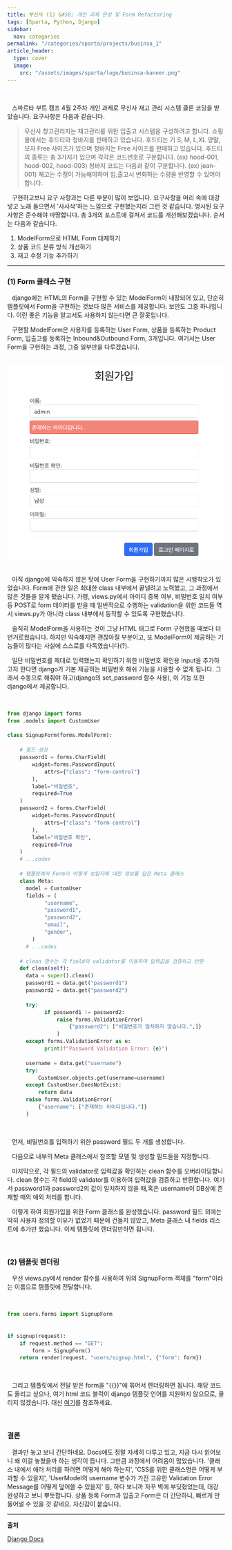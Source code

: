 ```yaml
---
title: 부신사 (1) &#58; 개인 과제 완성 및 Form Refactoring
tags: [Sparta, Python, Django]
sidebar:
  nav: categories
permalink: "/categories/sparta/projects/businsa_1"
article_header:
  type: cover
  image:
    src: "/assets/images/sparta/logo/businsa-banner.png"
---
```


<!-- more -->

<br/>

&ensp; 스파르타 부트 캠프 4월 2주차 개인 과제로 무신사 재고 관리 시스템 클론 코딩을 받았습니다. 요구사항은 다음과 같습니다.

> 무신사 창고관리자는 재고관리를 위한 입출고 시스템을 구성하려고 합니다. 쇼핑몰에서는 후드티와 청바지를 판매하고 있습니다. 후드티는 기 S, M, L,XL 양말, 모자 Free 사이즈가 있으며 청바지는 Free 사이즈를 판매하고 있습니다. 후드티의 종류는 총 3가지가 있으며 각각은 코드번호로 구분합니다. (ex&#41; hood-001, hood-002, hood-003) 청바지 코드는 다음과 같이 구분합니다. (ex&#41; jean-001) 재고는 수정이 가능해야하며 입,출고시 변화하는 수량을 반영할 수 있어야합니다.

&ensp; 구현하고보니 요구 사항과는 다른 부분이 많이 보입니다. 요구사항을 머리 속에 대강 넣고 노래 들으면서 '사사삭'하는 느낌으로 구현했는지라 그런 것 같습니다. 명시된 요구사항은 준수해야 마땅합니다. 총 3개의 포스트에 걸쳐서 코드를 개선해보겠습니다. 순서는 다음과 같습니다.

1. ModelForm으로 HTML Form 대체하기
2. 상품 코드 분류 방식 개선하기
3. 재고 수정 기능 추가하기

---

### (1) Form 클래스 구현

&ensp; django에는 HTML의 Form을 구현할 수 있는 ModelForm이 내장되어 있고, 단순히 템플릿에서 Form을 구현하는 것보다 많은 서비스를 제공합니다. 보안도 그중 하나입니다. 이런 좋은 기능을 알고서도 사용하지 않는다면 큰 잘못입니다.

&ensp; 구현할 ModelForm은 사용자를 등록하는 User Form, 상품을 등록하는 Product Form, 입출고를 등록하는 Inbound&Outbound Form, 3개입니다. 여기서는 User Form을 구현하는 과정, 그중 일부만을 다루겠습니다.

<br/>

<div align="center">
<img src="/assets/images/sparta/projects/businsa_05.png" width="600px"/>
</div>

<br/>

&ensp; 아직 django에 익숙하지 않은 탓에 User Form을 구현하기까지 많은 시행착오가 있었습니다. Form에 관한 일은 최대한 class 내부에서 끝낼려고 노력했고, 그 과정에서 많은 것들을 알게 됐습니다. 가령, views.py에서 아이디 중복 여부, 비밀번호 일치 여부 등 POST로 form 데이터를 받을 때 일반적으로 수행하는 validation을 위한 코드들 역시 views.py가 아니라 class 내부에서 동작할 수 있도록 구현했습니다.

&ensp; 솔직히 ModelForm을 사용하는 것이 그냥 HTML 태그로 Form 구현했을 때보다 더 번거로웠습니다. 하지만 익숙해지면 괜찮아질 부분이고, 또 ModelForm이 제공하는 기능들이 많다는 사실에 스스로를 다독였습니다(?).

&ensp; 일단 비밀번호를 제대로 입력했는지 확인하기 위한 비밀번호 확인용 Input을 추가하고자 한다면 django가 기본 제공하는 비밀번호 해쉬 기능을 사용할 수 없게 됩니다. 그래서 수동으로 해줘야 하고(django의 set_password 함수 사용), 이 기능 또한 django에서 제공합니다.

<br/>

```python
from django import forms
from .models import CustomUser

class SignupForm(forms.ModelForm):

    # 필드 생성
    password1 = forms.CharField(
        widget=forms.PasswordInput(
            attrs={"class": "form-control"}
        ),
        label="비밀번호",
        required=True
    )
    password2 = forms.CharField(
        widget=forms.PasswordInput(
            attrs={"class": "form-control"}
        ),
        label="비밀번호 확인",
        required=True
    )
    # ...codes

    # 템플릿에서 Form이 어떻게 보일지에 대한 정보를 담은 Meta 클래스
    class Meta:
      model = CustomUser
      fields = (
            "username",
            "password1",
            "password2",
            "email",
            "gender",
        )
      # ...codes

    # clean 함수는 각 field의 validator를 이용하여 입력값을 검증하고 반환
    def clean(self):
      data = super().clean()
      password1 = data.get("password1")
      password2 = data.get("password2")

      try:
            if password1 != password2:
                raise forms.ValidationError(
                    {"password2": ["비밀번호가 일치하지 않습니다.",]}
                )
      except forms.ValidationError as e:
            print(f"Password Validation Error: {e}")

      username = data.get("username")
      try:
          CustomUser.objects.get(username=username)
      except CustomUser.DoesNotExist:
          return data
      raise forms.ValidationError(
          {"username": ["존재하는 아이디입니다."]}
      )
```

<br/>

&ensp; 먼저, 비밀번호를 입력하기 위한 password 필드 두 개를 생성합니다.

&ensp; 다음으로 내부의 Meta 클래스에서 참조할 모델 및 생성할 필드들을 지정합니다.

&ensp; 마지막으로, 각 필드의 validator로 입력값을 확인하는 clean 함수를 오버라이딩합니다. clean 함수는 각 field의 validator를 이용하여 입력값을 검증하고 반환합니다. 여기서 password1과 password2의 값이 일치하지 않을 때,혹은 username이 DB상에 존재할 때의 예외 처리를 합니다.

&ensp; 이렇게 하여 회원가입을 위한 Form 클래스를 완성했습니다. password 필드 외에는 딱히 사용자 정의할 이유가 없었기 때문에 건들지 않았고, Meta 클래스 내 fields 리스트에 추가만 했습니다. 이제 템플릿에 렌더링만하면 됩니다.

<br/>

### (2) 템플릿 렌더링

&ensp; 우선 views.py에서 render 함수를 사용하여 위의 SignupForm 객체를 "form"이라는 이름으로 템플릿에 전달합니다.

<br/>

```python
from users.forms import SignupForm


if signup(request):
    if request.method == "GET":
        form = SignupForm()
    return render(request, "users/signup.html", {"form": form})
```

<br/>

&ensp; 그리고 템플릿에서 전달 받은 form을 "\{\{\}\}"에 묶어서 렌더링하면 됩니다. 해당 코드도 올리고 싶으나, 여기 html 코드 블럭이 django 템플릿 언어를 지원하지 않으므로, 올리지 않겠습니다. 대신 [여기](https://docs.djangoproject.com/en/4.2/topics/forms/)를 참조하세요.

<br/>

### 결론

&ensp; 결과만 놓고 보니 간단하네요. Docs에도 정말 자세히 다루고 있고, 지금 다시 읽어보니 왜 이걸 놓쳤을까 하는 생각이 듭니다. 그만큼 과정에서 어려움이 많았습니다. '클래스 내에서 에러 처리를 하려면 어떻게 해야 하는지', 'CSS를 위한 클래스명은 어떻게 부과할 수 있을지', 'UserModel의 username 변수가 가진 고유한 Validation Error Message를 어떻게 덮어쓸 수 있을지' 등, 하다 보니까 자꾸 벽에 부딪혔었는데, 대강 완성하고 보니 뿌듯합니다. 상품 등록 Form과 입출고 Form은 더 간단하니, 빠르게 만들어낼 수 있을 것 같네요. 자신감이 붙습니다.

---

**출처**

[Django Docs](https://docs.djangoproject.com/en/4.2/topics/forms/)
